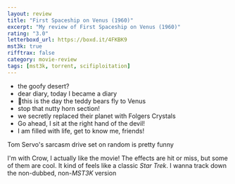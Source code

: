 ```yaml
---
layout: review
title: "First Spaceship on Venus (1960)"
excerpt: "My review of First Spaceship on Venus (1960)"
rating: "3.0"
letterboxd_url: https://boxd.it/4FKBK9
mst3k: true
rifftrax: false
category: movie-review
tags: [mst3k, torrent, scifiploitation]
---
```


- the goofy desert?
- dear diary, today I became a diary
- 🎵this is the day the teddy bears fly to Venus
- stop that nutty horn section!
- we secretly replaced their planet with Folgers Crystals
- Go ahead, I sit at the right hand of the devil!
- I am filled with life, get to know me, friends!

Tom Servo's sarcasm drive set on random is pretty funny

I'm with Crow, I actually like the movie! The effects are hit or miss, but some of them are cool. It kind of feels like a classic <i>Star Trek</i>. I wanna track down the non-dubbed, non-<i>MST3K</i> version
